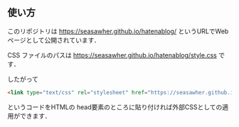 ## 使い方

このリポジトリは https://seasawher.github.io/hatenablog/ というURLでWebページとして公開されています．

CSS ファイルのパスは https://seasawher.github.io/hatenablog/style.css です．

したがって

```html
<link type="text/css" rel="stylesheet" href="https://seasawher.github.io/hatenablog/style.css">
```

というコードをHTMLの head要素のところに貼り付ければ外部CSSとしての適用ができます．